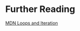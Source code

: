 # Further Reading

[MDN Loops and Iteration](https://developer.mozilla.org/en-US/docs/Web/JavaScript/Guide/Loops_and_iteration)
